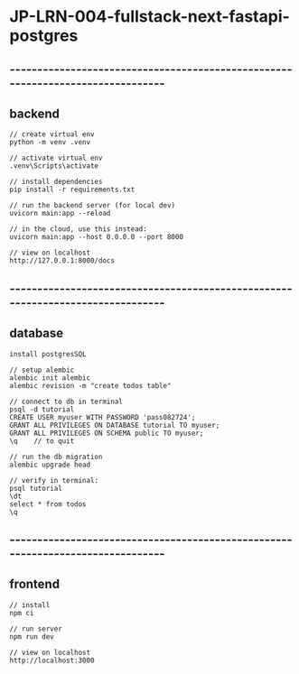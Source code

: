 # JP-LRN-004-fullstack-next-fastapi-postgres

## -------------------------------------------------------------------------------
## backend

```
// create virtual env
python -m venv .venv

// activate virtual env
.venv\Scripts\activate

// install dependencies
pip install -r requirements.txt

// run the backend server (for local dev)
uvicorn main:app --reload

// in the cloud, use this instead:
uvicorn main:app --host 0.0.0.0 --port 8000

// view on localhost
http://127.0.0.1:8000/docs
```

## -------------------------------------------------------------------------------
## database
```
install postgresSQL

// setup alembic
alembic init alembic
alembic revision -m "create todos table"

// connect to db in terminal
psql -d tutorial
CREATE USER myuser WITH PASSWORD 'pass082724';
GRANT ALL PRIVILEGES ON DATABASE tutorial TO myuser;
GRANT ALL PRIVILEGES ON SCHEMA public TO myuser;
\q    // to quit

// run the db migration
alembic upgrade head

// verify in terminal:
psql tutorial
\dt
select * from todos
\q
```

## -------------------------------------------------------------------------------
## frontend
```
// install
npm ci

// run server
npm run dev

// view on localhost
http://localhost:3000

```